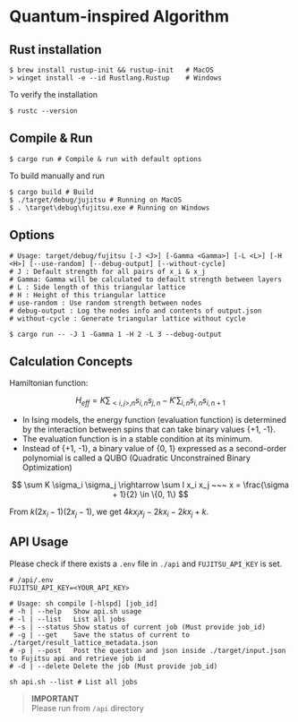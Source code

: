 # Quantum-inspired Algorithm

## Rust installation

```shell
$ brew install rustup-init && rustup-init   # MacOS
> winget install -e --id Rustlang.Rustup    # Windows
```

To verify the installation

```shell
$ rustc --version
```

## Compile & Run

```shell
$ cargo run # Compile & run with default options
```

To build manually and run

```shell
$ cargo build # Build
$ ./target/debug/jujitsu # Running on MacOS
$ . \target\debug\fujitsu.exe # Running on Windows
```

## Options

```shell
# Usage: target/debug/fujitsu [-J <J>] [-Gamma <Gamma>] [-L <L>] [-H <H>] [--use-random] [--debug-output] [--without-cycle]
# J : Default strength for all pairs of x_i & x_j
# Gamma: Gamma will be calculated to default strength between layers
# L : Side length of this triangular lattice
# H : Height of this triangular lattice
# use-random : Use random strength between nodes
# debug-output : Log the nodes info and contents of output.json
# without-cycle : Generate triangular lattice without cycle

$ cargo run -- -J 1 -Gamma 1 -H 2 -L 3 --debug-output
```

## Calculation Concepts

Hamiltonian function:

$$
H_{eff} = K \sum_{<i, j>, n} s_{i, n}s_{j, n}  - K' \sum_{i, n} s_{i, n} s_{i, n+1}
$$

- In Ising models, the energy function (evaluation function) is determined by the interaction between spins that can take binary values {+1, -1}.
- The evaluation function is in a stable condition at its minimum.
- Instead of {+1, -1}, a binary value of {0, 1} expressed as a second-order polynomial
  is called a QUBO (Quadratic Unconstrained Binary Optimization)

$$
\sum K \sigma_i \sigma_j \rightarrow \sum I x_i x_j ~~~
x = \frac{\sigma + 1}{2} \in \{0, 1\}
$$

From $k(2x_i - 1)(2x_j - 1)$, we get $4kx_ix_j - 2kx_i - 2kx_j + k$.

## API Usage

Please check if there exists a `.env` file in `./api` and `FUJITSU_API_KEY` is set.

```dosini
# /api/.env
FUJITSU_API_KEY=<YOUR_API_KEY>
```

```shell
# Usage: sh compile [-hlspd] [job_id]
# -h | --help   Show api.sh usage
# -l | --list   List all jobs
# -s | --status Show status of current job (Must provide job_id)
# -g | --get    Save the status of current to ./target/result_lattice_metadata.json
# -p | --post   Post the question and json inside ./target/input.json to Fujitsu api and retrieve job id
# -d | --delete Delete the job (Must provide job_id)

sh api.sh --list # List all jobs
```

> **IMPORTANT**  
> Please run from `/api` directory
